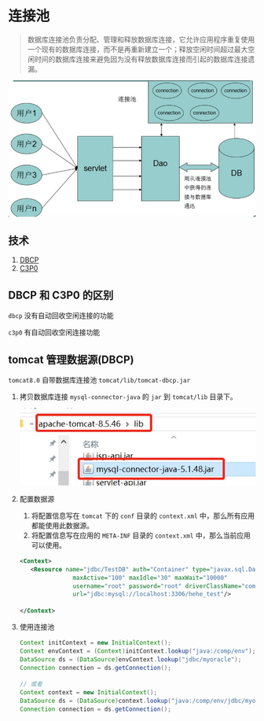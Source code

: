 # 连接池

> 数据库连接池负责分配、管理和释放数据库连接，它允许应用程序重复使用一个现有的数据库连接，而不是再重新建立一个；释放空闲时间超过最大空闲时间的数据库连接来避免因为没有释放数据库连接而引起的数据库连接遗漏。

![connectionPool](images/connectionPool.png)

## 技术

1. [DBCP](dbcp)
2. [C3P0](c3p0)

## DBCP 和 C3P0 的区别

`dbcp` 没有自动回收空闲连接的功能

`c3p0` 有自动回收空闲连接功能

## tomcat 管理数据源(DBCP)

`tomcat8.0`  自带数据库连接池 `tomcat/lib/tomcat-dbcp.jar`

1. 拷贝数据库连接 `mysql-connector-java` 的 `jar` 到 `tomcat/lib` 目录下。

   ![mysqlConnect](images/mysqlConnectorJava.jpg)

2. 配置数据源

   1. 将配置信息写在 `tomcat` 下的 `conf` 目录的 `context.xml` 中，那么所有应用都能使用此数据源。
   2. 将配置信息写在应用的 `META-INF` 目录的 `context.xml` 中，那么当前应用可以使用。

   ```xml
   <Context>
   	  <Resource name="jdbc/TestDB" auth="Container" type="javax.sql.DataSource"
                  maxActive="100" maxIdle="30" maxWait="10000"
                  username="root" password="root" driverClassName="com.mysql.jdbc.Driver"
                  url="jdbc:mysql://localhost:3306/hehe_test"/>
   	
   </Context>
   ```

3. 使用连接池

   ```java
   Context initContext = new InitialContext();
   Context envContext = (Context)initContext.lookup("java:/comp/env");
   DataSource ds = (DataSource)envContext.lookup("jdbc/myoracle");
   Connection connection = ds.getConnection();
   
   // 或者
   Context context = new InitialContext();
   DataSource ds = (DataSource)context.lookup("java:/comp/env/jdbc/myoracle");
   Connection connection = ds.getConnection();
   ```

   